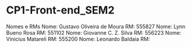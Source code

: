 # CP1-Front-end_SEM2
Nomes e RMs
Nome: Gustavo Oliveira de Moura RM: 555827 Nome: Lynn Bueno Rosa RM: 551102 Nome: Giovanne C. Z. Silva RM: 556223 Nome: Vinicius Matareli RM: 555200 Nome: Leonardo Baldaia RM: